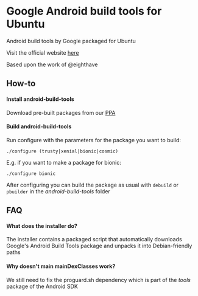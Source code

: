 Google Android build tools for Ubuntu
=====================

Android build tools by Google packaged for Ubuntu

Visit the official website [here](http://mfonville.github.io/android-build-tools)

Based upon the work of @eighthave

## How-to
#### Install android-build-tools
Download pre-built packages from our [PPA](https://launchpad.net/~maarten-fonville/+archive/ubuntu/android-build-tools)

#### Build android-build-tools
Run configure with the parameters for the package you want to build:
```
./configure (trusty|xenial|bionic|cosmic)
```
E.g. if you want to make a package for bionic:
```
./configure bionic
```
After configuring you can build the package as usual with `debuild` or `pbuilder` in the *android-build-tools* folder

## FAQ
#### What does the installer do?
The installer contains a packaged script that automatically downloads Google's Android Build Tools package and unpacks it into Debian-friendly paths

#### Why doesn't main mainDexClasses work?
We still need to fix the proguard.sh dependency which is part of the *tools* package of the Android SDK
